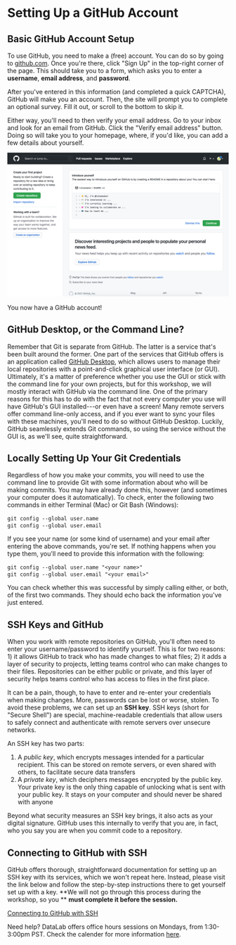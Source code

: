 Setting Up a GitHub Account
===========================

Basic GitHub Account Setup
--------------------------

To use GitHub, you need to make a (free) account. You can do so by going to 
[github.com](https://github.com/). Once you're there, click "Sign Up" in the 
top-right corner of the page. This should take you to a form, which asks you to 
enter a **username**, **email address**, and **password**.

After you've entered in this information (and completed a quick CAPTCHA), GitHub 
will make you an account. Then, the site will prompt you to complete an 
optional survey. Fill it out, or scroll to the bottom to skip it.

Either way, you'll need to then verify your email address. Go to your inbox and 
look for an email from GitHub. Click the "Verify email address" button. Doing so 
will take you to your homepage, where, if you'd like, you can add a few details 
about yourself.

![](./img/github_new_homepage.png)

You now have a GitHub account!

GitHub Desktop, or the Command Line?
------------------------------------

Remember that Git is separate from GitHub. The latter is a service that's been 
built around the former. One part of the services that GitHub offers is an 
application called [GitHub Desktop](https://desktop.github.com/), which allows 
users to manage their local repositories with a point-and-click graphical user 
interface (or GUI). Ultimately, it's a matter of preference whether you use the 
GUI or stick with the command line for your own projects, but for this workshop, 
we will mostly interact with GitHub via the command line. One of the primary 
reasons for this has to do with the fact that not every computer you use will 
have GitHub's GUI installed---or even have a screen! Many remote servers offer 
command line-only access, and if you ever want to sync your files with these 
machines, you'll need to do so without GitHub Desktop. Luckily, GitHub 
seamlessly extends Git commands, so using the service without the GUI is, as 
we'll see, quite straightforward.

Locally Setting Up Your Git Credentials
---------------------------------------

Regardless of how you make your commits, you will need to use the command line 
to provide Git with some information about who will be making commits. You 
may have already done this, however (and sometimes your computer does it
automatically). To check, enter the following two commands in either Terminal 
(Mac) or Git Bash (Windows):

```
git config --global user.name
git config --global user.email
```

If you see your name (or some kind of username) and your email after entering 
the above commands, you're set. If nothing happens when you type them, you'll 
need to provide this information with the following:

```
git config --global user.name "<your name>"
git config --global user.email "<your email>"
```

You can check whether this was successful by simply calling either, or both, of 
the first two commands. They should echo back the information you've just 
entered.

SSH Keys and GitHub
-------------------

When you work with remote repositories on GitHub, you'll often need to enter 
your username/password to identify yourself. This is for two reasons: 1) it 
allows GitHub to track who has made changes to what files; 2) it adds a layer 
of security to projects, letting teams control who can make changes to their 
files. Repositories can be either public or private, and this layer of security 
helps teams control who has access to files in the first place.

It can be a pain, though, to have to enter and re-enter your credentials when 
making changes. More, passwords can be lost or worse, stolen. To avoid these 
problems, we can set up an **SSH key**. SSH keys (short for "Secure Shell") 
are special, machine-readable credentials that allow users to safely connect 
and authenticate with remote servers over unsecure networks.

An SSH key has two parts: 

1. A _public key_, which encrypts messages intended for a particular recipient. 
This can be stored on remote servers, or even shared with others, to facilitate 
secure data transfers
2. A _private key_, which deciphers messages encrypted by the public key. Your 
private key is the only thing capable of unlocking what is sent with your public 
key. It stays on your computer and should never be shared with anyone

Beyond what security measures an SSH key brings, it also acts as your digital 
signature. GitHub uses this internally to verify that you are, in fact, who 
you say you are when you commit code to a repository.

Connecting to GitHub with SSH
-----------------------------

GitHub offers thorough, straightforward documentation for setting up an SSH key 
with its services, which we won't repeat here. Instead, please visit the link 
below and follow the step-by-step instructions there to get yourself set up 
with a key. **We will not go through this process during the workshop, so you **
**must complete it before the session.** 

[Connecting to GitHub with SSH](https://docs.github.com/en/github/authenticating-to-github/connecting-to-github-with-ssh)

Need help? DataLab offers office hours sessions on Mondays, from 1:30-3:00pm 
PST. Check the calender for more information [here](https://datalab.ucdavis.edu/eventscalendar/).
